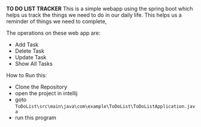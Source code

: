 **TO DO LIST TRACKER**
This is a simple webapp using the spring boot which helps us track the things we need to do in our daily life. This helps us a reminder of things we need to complete,

The operations on these web app are:
* Add Task
* Delete Task
* Update Task
* Show All Tasks


How to Run this:
* Clone the Repository
* open the project in intellij
* goto ```ToDoList\src\main\java\com\example\ToDoList\ToDoListApplication.java```
* run this program
